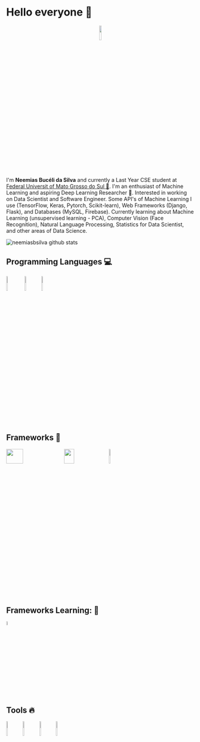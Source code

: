 # Hello everyone 👋


<p align="center"><a href="https://github.com"><img src="https://raw.githubusercontent.com/coderjojo/coderjojo/master/img/github.gif" width="10%" height="10%"></a></p> 

I'm **Neemias Bucéli da Silva** and currently a Last Year CSE student at [Federal Universit of Mato Grosso do Sul :school:](https://www.ufms.br). I'm an enthusiast of Machine Learning and aspiring Deep Learning Researcher :pencil:. Interested in working on Data Scientist and Software Engineer. Some API's of Machine Learning I use (TensorFlow, Keras, Pytorch, Scikit-learn), Web Frameworks (Django, Flask), and Databases (MySQL, Firebase). Currently learning about Machine Learning (unsupervised learning - PCA), Computer Vision (Face Recognition), Natural Language Processing, Statistics for Data Scientist, and other areas of Data Science.

<!--![Neemias github stats](https://github-readme-stats.vercel.app/api?username=neemiasbsilva&theme=dark&show_icons=true)-->
![neemiasbsilva github stats](https://github-readme-stats.vercel.app/api?username=neemiasbsilva&show_icons=true&line_height=31&theme=graywhite)
<!--![Top Langs](https://github-readme-stats.vercel.app/api/top-langs/?username=neemiasbsilva&layout=compact&theme=dark&line_height=21)-->

## Programming Languages :computer:

<a href="https://www.python.org"><img src="https://raw.githubusercontent.com/coderjojo/coderjojo/master/img/python.svg" width="9%" height="10%"></a> <a href="https://www.cplusplus.com"><img src="https://raw.githubusercontent.com/coderjojo/coderjojo/master/img/cpp.png" width="8%" height="10%"></a> <a href="https://www.javascript.com"><img src="https://raw.githubusercontent.com/coderjojo/coderjojo/master/img/js.png" width="9%" height="10%"></a>


## Frameworks :rocket:

<a href="https://www.tensorflow.org"><img src="https://www.gstatic.com/devrel-devsite/prod/vbf66214f2f7feed2e5d8db155bab9ace53c57c494418a1473b23972413e0f3ac/tensorflow/images/lockup.svg" width="30%" height="10%"></a> <a href="https://keras.io"><img src="https://keras.io/img/logo.png" width="23%" height="10%"></a> <a href="https://pytorch.org"><img src="https://pytorch.org/assets/images/pytorch-logo.png" width="8%" height="10%"></a>

## Frameworks Learning: :book:
<a href="https://vuejs.org/"><img src="https://vuejs.org/images/logo.png" width="8%" height="5%"></a>
  
## Tools :fire:
<a href="https://github.com"><img src="https://camo.githubusercontent.com/2c3a10f57365a330cc092e2c32942ff28474495a/68747470733a2f2f666972656261736573746f726167652e676f6f676c65617069732e636f6d2f76302f622f6769746875622d2d696d616765732e61707073706f742e636f6d2f6f2f476974687562253230696d6167657325324632353233312e7376673f616c743d6d6564696126746f6b656e3d65663262653632372d303461362d346638302d616662612d626632323432383164333561" width="8%" height="10%"></a> <a href="https://code.visualstudio.com"><img src="https://camo.githubusercontent.com/5945b84c1aea557415c0db91ce8bff3e52ed9e51/68747470733a2f2f666972656261736573746f726167652e676f6f676c65617069732e636f6d2f76302f622f6769746875622d2d696d616765732e61707073706f742e636f6d2f6f2f476974687562253230696d616765732532466c6f676f2d737461626c652e706e673f616c743d6d6564696126746f6b656e3d38386137636237392d666538362d343661622d623639312d303564323130313331613939" width="8%" height="10%"></a> <a href="https://www.jetbrains.com/pycharm/"><img src="https://resources.jetbrains.com/storage/products/pycharm/img/meta/pycharm_logo_300x300.png" width="8%" height="10%"></a> <a href="https://www.egi.eu/use-cases/scientific-applications-tools/the-jupyter-notebook/"><img src="https://www.egi.eu/wp-content/uploads/2017/04/project_jupyter.png" width="8%" height="10%"></a><!-- <a href="https://docs.conda.io/en/latest/"><img src="https://docs.conda.io/en/latest/_images/conda_logo.svg" width="35%" height="10%"></a> <a href="https://trello.com"><img src="https://upload.wikimedia.org/wikipedia/en/thumb/8/8c/Trello_logo.svg/1280px-Trello_logo.svg.png" width="25%" height="10%"></a>
-->


<!--
**neemiasbsilva/neemiasbsilva** is a ✨ _special_ ✨ repository because its `README.md` (this file) appears on your GitHub profile.
## Tools :fire:

Here are some ideas to get you started:

- 🔭 I’m currently working on ...
- 🌱 I’m currently learning ...
- 👯 I’m looking to collaborate on ...
- 🤔 I’m looking for help with ...
- 💬 Ask me about ...
- 📫 How to reach me: ...
- 😄 Pronouns: ...
- ⚡ Fun fact: ...
-->

